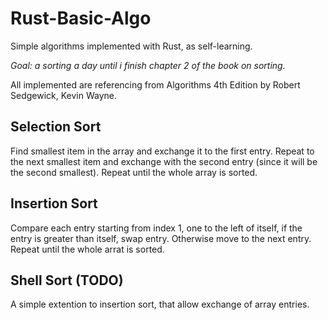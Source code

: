 # Rust-Basic-Algo
Simple algorithms implemented with Rust, as self-learning.

*Goal: a sorting a day until i finish chapter 2 of the book on sorting.*

All implemented are referencing from Algorithms 4th Edition by Robert Sedgewick, Kevin Wayne.

## Selection Sort
Find smallest item in the array and exchange it to the first entry. Repeat to the next smallest item and exchange with the second entry (since it will be the second smallest). Repeat until the whole array is sorted.

## Insertion Sort
Compare each entry starting from index 1, one to the left of itself, if the entry is greater than itself, swap entry. Otherwise move to the next entry. Repeat until the whole arrat is sorted.

## Shell Sort (TODO)
A simple extention to insertion sort, that allow exchange of array entries.
